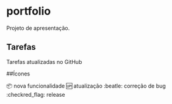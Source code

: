 # portfolio
Projeto de apresentação. 

## Tarefas

Tarefas atualizadas no GitHub

##Ícones

:package: nova funcionalidade
:up: atualização
:beatle: correção de bug
:checkred_flag: release